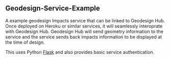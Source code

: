 ## Geodesign-Service-Example
A example geodesign Impacts service that can be linked to Geodesign Hub. Once deployed on Heroku or similar services, it will seamlessly interoprate with Geodesign Hub. Geodesign Hub will send geometry information to the service and the service sends back impacts information to be displayed at the time of design. 

This uses Python [Flask](http://flask.pocoo.org/) and also provides basic service authentication. 
